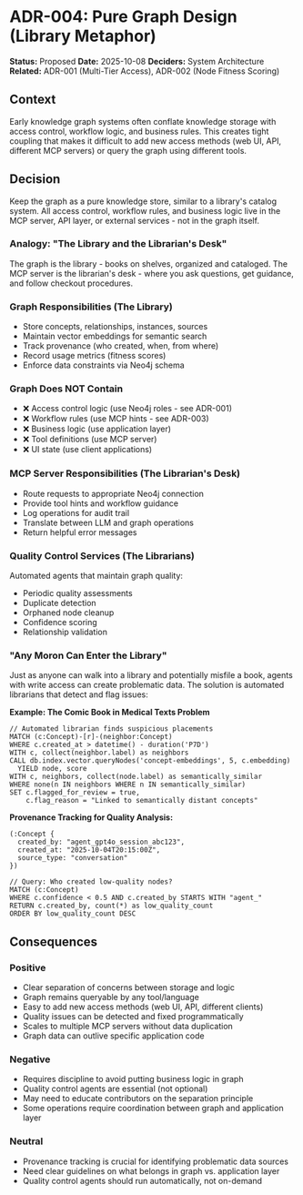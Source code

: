 # ADR-004: Pure Graph Design (Library Metaphor)

**Status:** Proposed
**Date:** 2025-10-08
**Deciders:** System Architecture
**Related:** ADR-001 (Multi-Tier Access), ADR-002 (Node Fitness Scoring)

## Context

Early knowledge graph systems often conflate knowledge storage with access control, workflow logic, and business rules. This creates tight coupling that makes it difficult to add new access methods (web UI, API, different MCP servers) or query the graph using different tools.

## Decision

Keep the graph as a pure knowledge store, similar to a library's catalog system. All access control, workflow rules, and business logic live in the MCP server, API layer, or external services - not in the graph itself.

### Analogy: "The Library and the Librarian's Desk"

The graph is the library - books on shelves, organized and cataloged. The MCP server is the librarian's desk - where you ask questions, get guidance, and follow checkout procedures.

### Graph Responsibilities (The Library)
- Store concepts, relationships, instances, sources
- Maintain vector embeddings for semantic search
- Track provenance (who created, when, from where)
- Record usage metrics (fitness scores)
- Enforce data constraints via Neo4j schema

### Graph Does NOT Contain
- ❌ Access control logic (use Neo4j roles - see ADR-001)
- ❌ Workflow rules (use MCP hints - see ADR-003)
- ❌ Business logic (use application layer)
- ❌ Tool definitions (use MCP server)
- ❌ UI state (use client applications)

### MCP Server Responsibilities (The Librarian's Desk)
- Route requests to appropriate Neo4j connection
- Provide tool hints and workflow guidance
- Log operations for audit trail
- Translate between LLM and graph operations
- Return helpful error messages

### Quality Control Services (The Librarians)
Automated agents that maintain graph quality:
- Periodic quality assessments
- Duplicate detection
- Orphaned node cleanup
- Confidence scoring
- Relationship validation

### "Any Moron Can Enter the Library"

Just as anyone can walk into a library and potentially misfile a book, agents with write access can create problematic data. The solution is automated librarians that detect and flag issues:

**Example: The Comic Book in Medical Texts Problem**

```cypher
// Automated librarian finds suspicious placements
MATCH (c:Concept)-[r]-(neighbor:Concept)
WHERE c.created_at > datetime() - duration('P7D')
WITH c, collect(neighbor.label) as neighbors
CALL db.index.vector.queryNodes('concept-embeddings', 5, c.embedding)
  YIELD node, score
WITH c, neighbors, collect(node.label) as semantically_similar
WHERE none(n IN neighbors WHERE n IN semantically_similar)
SET c.flagged_for_review = true,
    c.flag_reason = "Linked to semantically distant concepts"
```

**Provenance Tracking for Quality Analysis:**

```cypher
(:Concept {
  created_by: "agent_gpt4o_session_abc123",
  created_at: "2025-10-04T20:15:00Z",
  source_type: "conversation"
})

// Query: Who created low-quality nodes?
MATCH (c:Concept)
WHERE c.confidence < 0.5 AND c.created_by STARTS WITH "agent_"
RETURN c.created_by, count(*) as low_quality_count
ORDER BY low_quality_count DESC
```

## Consequences

### Positive
- Clear separation of concerns between storage and logic
- Graph remains queryable by any tool/language
- Easy to add new access methods (web UI, API, different clients)
- Quality issues can be detected and fixed programmatically
- Scales to multiple MCP servers without data duplication
- Graph data can outlive specific application code

### Negative
- Requires discipline to avoid putting business logic in graph
- Quality control agents are essential (not optional)
- May need to educate contributors on the separation principle
- Some operations require coordination between graph and application layer

### Neutral
- Provenance tracking is crucial for identifying problematic data sources
- Need clear guidelines on what belongs in graph vs. application layer
- Quality control agents should run automatically, not on-demand
